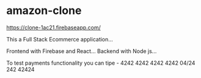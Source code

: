 # amazon-clone
https://clone-1ac21.firebaseapp.com/

This a Full Stack Ecommerce application...

Frontend with Firebase and React...
Backend with Node js...

To test payments functionality you can tipe - 4242 4242 4242 4242 04/24 242 42424
